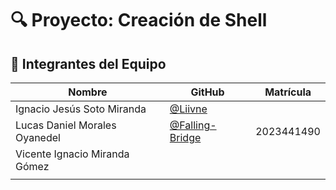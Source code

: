 # 🔍 Proyecto: Creación de Shell

## 👥 Integrantes del Equipo

| Nombre | GitHub | Matrícula |
|--------|--------|-----------|
| Ignacio Jesús Soto Miranda |  [@Liivne](http://github.com/Liivne)  |  |
| Lucas Daniel Morales Oyanedel | [@Falling-Bridge](https://github.com/Falling-Bridge) | 2023441490 |
| Vicente Ignacio Miranda Gómez |  |  |
|  |  |  |
